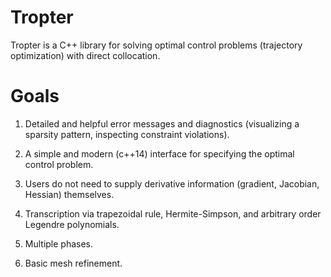 Tropter
=======

Tropter is a C++ library for solving optimal control problems (trajectory
optimization) with direct collocation. 

Goals
=====

1. Detailed and helpful error messages and diagnostics (visualizing a 
sparsity pattern, inspecting constraint violations).

2. A simple and modern (c++14) interface for specifying the optimal control 
   problem.

3. Users do not need to supply derivative information (gradient, Jacobian, 
   Hessian) themselves.
   
4. Transcription via trapezoidal rule, Hermite-Simpson, and arbitrary order 
   Legendre polynomials.
   
5. Multiple phases.

6. Basic mesh refinement.
